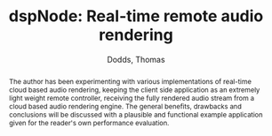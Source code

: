 --- 
title: "dspNode: Real-time remote audio rendering" 
abstract: "The author has been experimenting with various implementations of real-time cloud based audio rendering, keeping the client side application as an extremely light weight remote controller, receiving the fully rendered audio stream from a cloud based audio rendering engine. The general benefits, drawbacks and conclusions will be discussed with a plausible and functional example application given for the reader's own performance evaluation." 
address: "Berlin" 
author: "Dodds, Thomas"
webAuthor: "Thomas Dodds" 
booktitle: "Proceedings of the International Web Audio Conference" 
editor: "Monschke, Jan and Guttandin, Christoph and Schnell, Norbert and Jenkinson, Thomas and Schaedler, Jack" 
month: "September"
pages: "" 
publisher: "TU Berlin" 
series: "WAC '18"
track: "Paper"  
year: "2018" 
id: "2018_11" 
tags: year2018
media: https://www.youtube.com/watch?v=UafQ9Te92p4 
pdflink: /_data/papers/pdf/2018/2018_11.pdf
ISSN: 2663-5844
---